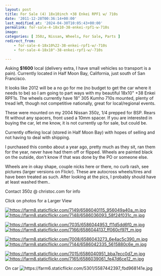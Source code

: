 ```yaml
---
layout: post
title: For Sale (4) 18x10inch +38 Enkei RPF1 w/ 710s
date: '2011-12-28T00:36:14+00:00'
last_modified_at: '2024-04-30T10:05:43+00:00'
permalink: for-sale-4-18x10-38-enkei-rpf1-w-710s
image:
categories: [ 350z, Nissan, Wheels, For Sale, Parts ]
redirect_from:
    - for-sale-4-18x10%22-38-enkei-rpf1-w/-710s
    - for-sale-4-18x10"-38-enkei-rpf1-w/-710s
    
---
```

Asking **$1600** local (delivery extra, I have small vehicles so transport is a pain). Currently located in Half Moon Bay, California, just south of San Francisco.

It looks like 2012 will be a no go for me (no budget to get the car where it needs to be) so I am going to part ways with my beautiful 18x10" +38 Enkei RPF1s. The wheels currently have 18" 305 Kumho 710s mounted, plenty of tread left, though not competitive nationally, great for local/regional events.


These were mounted on my 2004 Nissan 350z, 1/4 prepped for BSP. Rears fit without any spacers, front used a 10mm spacer. If you are interested in buying the car, let me know, it is not currently up for sale, but could be.

Currently offering local (stored in Half Moon Bay) with hopes of selling and not having to deal with shipping.

I purchased this combo about a year ago, pretty much as they sit, ran them for the year, never have had them off or flipped. Wheels are painted black on the outside, don't know if that was done by the PO or someone else.

Wheels are in okay shape, couple nicks here or there, no curb rash, see pictures (larger versions on Flickr). These are autocross wheels/tires and have been treated as such. After looking at the pics, I probably should have at least washed them..

Contact 350z @ christoc.com for info

Click on photos for a Larger View  


<a href="https://www.flickr.com/photos/chammond/6586040115/in/photostream"><img border="0" alt="https://farm8.staticflickr.com/7149/6586040115_956049a40a_m.jpg" src="https://farm8.staticflickr.com/7149/6586040115_956049a40a_m.jpg" /> </a><a href="https://www.flickr.com/photos/chammond/6586036093/in/photostream"><img border="0" alt="https://farm8.staticflickr.com/7148/6586036093_58f24f031c_m.jpg" src="https://farm8.staticflickr.com/7148/6586036093_58f24f031c_m.jpg" /></a>    

<a href="https://www.flickr.com/photos/chammond/6586044953/in/photostream"><img border="0" alt="https://farm8.staticflickr.com/7035/6586044953_f11d5dd6f0_m.jpg" src="https://farm8.staticflickr.com/7035/6586044953_f11d5dd6f0_m.jpg" /> </a><a href="https://www.flickr.com/photos/chammond/6586044137/in/photostream"><img border="0" alt="https://farm8.staticflickr.com/7166/6586044137_ff060cf97f_m.jpg" src="https://farm8.staticflickr.com/7166/6586044137_ff060cf97f_m.jpg" /></a>    

<a href="https://www.flickr.com/photos/chammond/6586043273/in/photostream"><img border="0" alt="https://farm8.staticflickr.com/7008/6586043273_6e4ac5c390_m.jpg" src="https://farm8.staticflickr.com/7008/6586043273_6e4ac5c390_m.jpg" /> </a><a href="https://www.flickr.com/photos/chammond/6586042335/in/photostream"><img border="0" alt="https://farm8.staticflickr.com/7144/6586042335_5615880c6e_m.jpg" src="https://farm8.staticflickr.com/7144/6586042335_5615880c6e_m.jpg" /></a>    

<a href="https://www.flickr.com/photos/chammond/6586040951/in/photostream"><img border="0" alt="https://farm8.staticflickr.com/7015/6586040951_bba7ecc0d7_m.jpg" src="https://farm8.staticflickr.com/7015/6586040951_bba7ecc0d7_m.jpg" /> </a><a href="https://www.flickr.com/photos/chammond/6586039061/in/photostream"><img border="0" alt="https://farm8.staticflickr.com/7165/6586039061_fe47d6ce12_m.jpg" src="https://farm8.staticflickr.com/7165/6586039061_fe47d6ce12_m.jpg" /></a>    

On car <img border="0" alt="https://farm6.staticflickr.com/5301/5587442397_fbd968141e.jpg" src="https://farm6.staticflickr.com/5301/5587442397_fbd968141e.jpg" />



